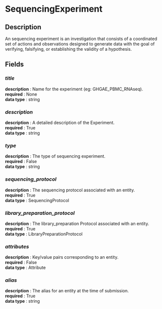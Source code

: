 # SequencingExperiment

## Description

An sequencing experiment is an investigation that consists of a coordinated set of actions and observations designed to generate data with the goal of verifying, falsifying, or establishing the validity of a hypothesis.

## Fields

### ***title***<br>
**description** : Name for the experiment (eg: GHGAE_PBMC_RNAseq).<br>
**required** : None<br>
**data type** : string <br>
### ***description***<br>
**description** : A detailed description of the Experiment.<br>
**required** : True<br>
**data type** : string <br>
### ***type***<br>
**description** : The type of sequencing experiment.<br>
**required** : False<br>
**data type** : string <br>
### ***sequencing_protocol***<br>
**description** : The sequencing protocol associated with an entity.<br>
**required** : True<br>
**data type** : SequencingProtocol <br>
### ***library_preparation_protocol***<br>
**description** : The library_preparation Protocol associated with an entity.<br>
**required** : True<br>
**data type** : LibraryPreparationProtocol <br>
### ***attributes***<br>
**description** : Key/value pairs corresponding to an entity.<br>
**required** : False<br>
**data type** : Attribute <br>
### ***alias***<br>
**description** : The alias for an entity at the time of submission.<br>
**required** : True<br>
**data type** : string <br>
